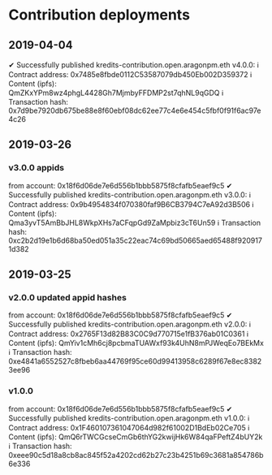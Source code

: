 # Contribution deployments

## 2019-04-04

 ✔ Successfully published kredits-contribution.open.aragonpm.eth v4.0.0: 
 ℹ Contract address: 0x7485e8fbde0112C53587079db450Eb002D359372
 ℹ Content (ipfs): QmZKxYPm8wz4phgL4428Gh7MjmbyFFDMP2st7qhNL9qGDQ
 ℹ Transaction hash: 0x7d9be7920db675be88e8f60ebf08dc62ee77c4e6e454c5fbf0f91f6ac97e4c26


## 2019-03-26

### v3.0.0 appids
from account: 0x18f6d06de7e6d556b1bbb5875f8cfafb5eaef9c5
 ✔ Successfully published kredits-contribution.open.aragonpm.eth v3.0.0: 
 ℹ Contract address: 0x9b4954834f070380faf9B6CB3794C7eA92d3B506
 ℹ Content (ipfs): Qma3yvT5AmBbJHL8WkpXHs7aCFqpGd9ZaMpbiz3cT6Un59
 ℹ Transaction hash: 0xc2b2d19e1b6d68ba50ed051a35c22eac74c69bd50665aed65488f9209171d382

## 2019-03-25

### v2.0.0 updated appid hashes
from account: 0x18f6d06de7e6d556b1bbb5875f8cfafb5eaef9c5
 ✔ Successfully published kredits-contribution.open.aragonpm.eth v2.0.0: 
 ℹ Contract address: 0x2765F13d82B83C0C9d770715e1fB376ab01C0361
 ℹ Content (ipfs): QmYiv1cMh6cj8pcbmaTUAWxf93k4UhN8mPJWeqEo7BEkMx
 ℹ Transaction hash: 0xe4841a6552527c8fbeb6aa44769f95ce60d99413958c6289f67e8ec83823ee96


### v1.0.0
from account: 0x18f6d06de7e6d556b1bbb5875f8cfafb5eaef9c5
 ✔ Successfully published kredits-contribution.open.aragonpm.eth v1.0.0: 
 ℹ Contract address: 0x1F460107361047064d982f61002D1BdEb02Ce705
 ℹ Content (ipfs): QmQ6rTWCGcseCmGb6thYG2kwijHk6W84qaFPeftZ4bUY2k
 ℹ Transaction hash: 0xeee90c5d18a8cb8ac845f52a4202cd62b27c23b4251b69c3681a854786b6e336

